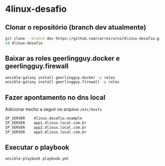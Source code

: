 # 4linux-desafio

## Clonar o repositório (branch dev atualmente)

```bash
git clone --branch dev https://github.com/carreirorco/4linux-desafio.git
cd 4linux-desafio
```

## Baixar as roles geerlingguy.docker e geerlingguy.firewall

```bash
ansible-galaxy install geerlingguy.docker -p roles
ansible-galaxy install geerlingguy.firewall -p roles
```

## Fazer apontamento no dns local

Adicionar trecho a seguir no arquivo `/etc/hosts`

```bash
IP_SERVER    4linux.desafio.example
IP_SERVER    app1.4linux.local.com.br
IP_SERVER    app2.4linux.local.com.br
IP_SERVER    app3.4linux.local.com.br
```

## Executar o playbook

```bash
ansible-playbook playbook.yml
```
